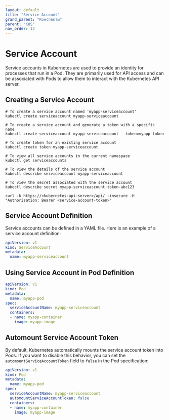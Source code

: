 ```yaml
---
layout: default
title: "Service Account"
grand_parent: "Конспекты"
parent: "K8S"
nav_order: 12
---
```


# Service Account
Service accounts in Kubernetes are used to provide an identity for processes that run in a Pod. They are primarily used for API access and can be associated with Pods to allow them to interact with the Kubernetes API server.

## Creating a Service Account

```shell
# To create a service account named 'myapp-serviceaccount'
kubectl create serviceaccount myapp-serviceaccount
```

```shell
# To create a service account and generate a token with a specific name
kubectl create serviceaccount myapp-serviceaccount --token=myapp-token

# To create token for an existing service account  
kubectl create token myapp-serviceaccount
```

```shell
# To view all service accounts in the current namespace
kubectl get serviceaccounts
```

```shell
# To view the details of the service account
kubectl describe serviceaccount myapp-serviceaccount
```

```shell
# To view the secret associated with the service account
kubectl describe secret myapp-serviceaccount-token-abc123
```

```shell
curl -k https://<kubernetes-api-server>/api/ -insecure -H "Authorization: Bearer <service-account-token>"
```

## Service Account Definition
Service accounts can be defined in a YAML file. Here is an example of a service account definition:

```yaml
apiVersion: v1
kind: ServiceAccount
metadata:
  name: myapp-serviceaccount
```

## Using Service Account in Pod Definition

```yaml
apiVersion: v1
kind: Pod
metadata:
  name: myapp-pod
spec:
  serviceAccountName: myapp-serviceaccount
  containers:
  - name: myapp-container
    image: myapp-image
```

## Automount Service Account Token
By default, Kubernetes automatically mounts the service account token into Pods. If you want to disable this behavior, you can set the `automountServiceAccountToken` field to `false` in the Pod specification:  

```yaml
apiVersion: v1
kind: Pod
metadata:
  name: myapp-pod
spec:
  serviceAccountName: myapp-serviceaccount
  automountServiceAccountToken: false
  containers:
  - name: myapp-container
    image: myapp-image
```
